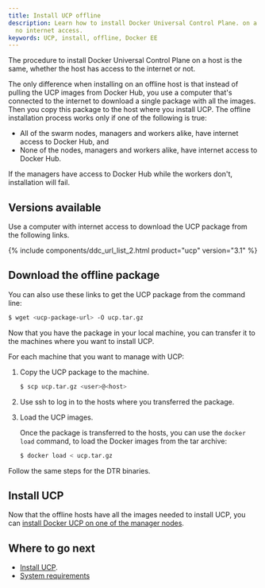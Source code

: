 ```yaml
---
title: Install UCP offline
description: Learn how to install Docker Universal Control Plane. on a machine with
  no internet access.
keywords: UCP, install, offline, Docker EE
---
```


The procedure to install Docker Universal Control Plane on a host is the same,
whether the host has access to the internet or not.

The only difference when installing on an offline host is that instead of
pulling the UCP images from Docker Hub, you use a computer that's connected
to the internet to download a single package with all the images. Then you
copy this package to the host where you install UCP. The offline installation
process works only if one of the following is true:

-  All of the swarm nodes, managers and workers alike, have internet access
   to Docker Hub, and
-  None of the nodes, managers and workers alike, have internet access to
   Docker Hub.

If the managers have access to Docker Hub while the workers don't,
installation will fail.

## Versions available

Use a computer with internet access to download the UCP package from the
following links.

{% include components/ddc_url_list_2.html product="ucp" version="3.1" %}

## Download the offline package

You can also use these links to get the UCP package from the command
line:

```bash
$ wget <ucp-package-url> -O ucp.tar.gz
```

Now that you have the package in your local machine, you can transfer it to
the machines where you want to install UCP.

For each machine that you want to manage with UCP:

1.  Copy the UCP package to the machine.

    ```bash
    $ scp ucp.tar.gz <user>@<host>
    ```

2.  Use ssh to log in to the hosts where you transferred the package.

3.  Load the UCP images.

    Once the package is transferred to the hosts, you can use the
    `docker load` command, to load the Docker images from the tar archive:

    ```bash
    $ docker load < ucp.tar.gz
    ```

Follow the same steps for the DTR binaries.

## Install UCP

Now that the offline hosts have all the images needed to install UCP,
you can [install Docker UCP on one of the manager nodes](index.md).


## Where to go next

* [Install UCP](index.md).
* [System requirements](system-requirements.md)
